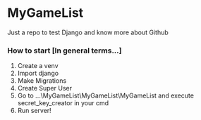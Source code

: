 # MyGameList
Just a repo to test Django and know more about Github


### How to start [In general terms...]
1) Create a venv
2) Import django
3) Make Migrations
4) Create Super User
5) Go to ...\MyGameList\MyGameList\MyGameList and execute secret_key_creator in your cmd
6) Run server!
